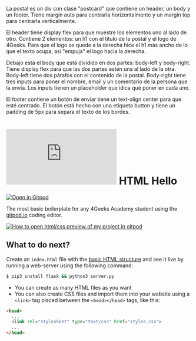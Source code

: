 
La postal es un div con clase "postcard" que contiene un header, un body y un footer. Tiene margin auto para centrarla horizontalmente y un margin top para centrarla verticalmente.

El header tiene display flex para que muestre los elementos uno al lado de otro. Contiene 2 elementos: un h1 con el título de la postal y el logo de 4Geeks. Para que el logo se quede a la derecha hice el h1 más ancho de lo que el texto ocupa, así "empuja" el logo hacia la derecha.

Debajo está el body que está dividido en dos partes: body-left y body-right. Tiene display flex para que las dos partes estén una al lado de la otra.
Body-left tiene dos párafos con el contenido de la postal. Body-right tiene tres inputs para poner el nombre, email y un comentario de la persona que la envía. Los inputs tienen un placeholder que idica qué poner en cada uno. 

El footer contiene un botón de enviar tiene un text-align center para que esté centrado. El botón está hecho con una etiqueta button y tiene un padding de 5px para separa el texto de los bordes.


# ![4Geeks Logo](http://assets.breatheco.de/apis/img/images.php?blob&random&cat=icon&tags=4geeks,16) HTML Hello

[![Open in Gitpod](https://gitpod.io/button/open-in-gitpod.svg)](https://gitpod.io#https://github.com/4GeeksAcademy/html-hello.git)

The most basic boilerplate for any 4Geeks Academy student using the [gitpod.io](gitpod.io) coding editor.

[![How to open html/css preview of my project in gitpod](https://github.com/4GeeksAcademy/Templates-Boilerplates/blob/master/assets/hello-html-intro.png?raw=true)](https://youtu.be/dfbDCMu_p-0)

## What to do next?

Create an `index.html` file with the [basic HTML structure](http://content.breatheco.de/lesson/what-is-html-learn-html#page-structure) and see it live by running a web-server using the following command:

```sh
$ pip3 install flask && python3 server.py
```

- You can create as many HTML files as you want
- You can also create CSS files and import them into your website using a `<link>` tag placed between the `<head></head>` tags, like this:

```html
<head>
  ...
  <link rel="stylesheet" type="text/css" href="styles.css">
  ...
</head>
```
